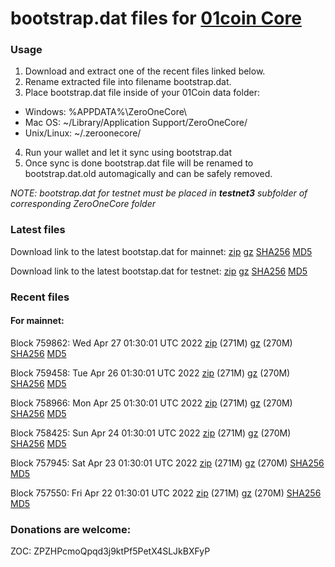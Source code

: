 # bootstrap.dat files for [01coin Core](https://01coin.io)

### Usage

1. Download and extract one of the recent files linked below.
2. Rename extracted file into filename bootstrap.dat.
3. Place bootstrap.dat file inside of your 01Coin data folder:
 - Windows: %APPDATA%\ZeroOneCore\
 - Mac OS: ~/Library/Application Support/ZeroOneCore/
 - Unix/Linux: ~/.zeroonecore/
4. Run your wallet and let it sync using bootstrap.dat
5. Once sync is done bootstrap.dat file will be renamed to bootstrap.dat.old automagically and can be safely removed.

_NOTE: bootstrap.dat for testnet must be placed in **testnet3** subfolder of corresponding ZeroOneCore folder_

### Latest files
Download link to the latest bootstap.dat for mainnet: [zip](https://files.01coin.io/mainnet/bootstrap.dat.zip) [gz](https://files.01coin.io/mainnet/bootstrap.dat.tar.gz) [SHA256](https://files.01coin.io/mainnet/sha256.txt) [MD5](https://files.01coin.io/mainnet/md5.txt)

Download link to the latest bootstap.dat for testnet: [zip](https://files.01coin.io/testnet/bootstrap.dat.zip) [gz](https://files.01coin.io/testnet/bootstrap.dat.tar.gz) [SHA256](https://files.01coin.io/testnet/sha256.txt) [MD5](https://files.01coin.io/testnet/md5.txt)

### Recent files

#### For mainnet:

Block 759862: Wed Apr 27 01:30:01 UTC 2022 [zip](https://files.01coin.io/mainnet/2022-04-27/bootstrap.dat.zip) (271M) [gz](https://files.01coin.io/mainnet/2022-04-27/bootstrap.dat.tar.gz) (270M) [SHA256](https://files.01coin.io/mainnet/2022-04-27/sha256.txt) [MD5](https://files.01coin.io/mainnet/2022-04-27/md5.txt)

Block 759458: Tue Apr 26 01:30:01 UTC 2022 [zip](https://files.01coin.io/mainnet/2022-04-26/bootstrap.dat.zip) (271M) [gz](https://files.01coin.io/mainnet/2022-04-26/bootstrap.dat.tar.gz) (270M) [SHA256](https://files.01coin.io/mainnet/2022-04-26/sha256.txt) [MD5](https://files.01coin.io/mainnet/2022-04-26/md5.txt)

Block 758966: Mon Apr 25 01:30:01 UTC 2022 [zip](https://files.01coin.io/mainnet/2022-04-25/bootstrap.dat.zip) (271M) [gz](https://files.01coin.io/mainnet/2022-04-25/bootstrap.dat.tar.gz) (270M) [SHA256](https://files.01coin.io/mainnet/2022-04-25/sha256.txt) [MD5](https://files.01coin.io/mainnet/2022-04-25/md5.txt)

Block 758425: Sun Apr 24 01:30:01 UTC 2022 [zip](https://files.01coin.io/mainnet/2022-04-24/bootstrap.dat.zip) (271M) [gz](https://files.01coin.io/mainnet/2022-04-24/bootstrap.dat.tar.gz) (270M) [SHA256](https://files.01coin.io/mainnet/2022-04-24/sha256.txt) [MD5](https://files.01coin.io/mainnet/2022-04-24/md5.txt)

Block 757945: Sat Apr 23 01:30:01 UTC 2022 [zip](https://files.01coin.io/mainnet/2022-04-23/bootstrap.dat.zip) (271M) [gz](https://files.01coin.io/mainnet/2022-04-23/bootstrap.dat.tar.gz) (270M) [SHA256](https://files.01coin.io/mainnet/2022-04-23/sha256.txt) [MD5](https://files.01coin.io/mainnet/2022-04-23/md5.txt)

Block 757550: Fri Apr 22 01:30:01 UTC 2022 [zip](https://files.01coin.io/mainnet/2022-04-22/bootstrap.dat.zip) (271M) [gz](https://files.01coin.io/mainnet/2022-04-22/bootstrap.dat.tar.gz) (270M) [SHA256](https://files.01coin.io/mainnet/2022-04-22/sha256.txt) [MD5](https://files.01coin.io/mainnet/2022-04-22/md5.txt)


### Donations are welcome:

ZOC: ZPZHPcmoQpqd3j9ktPf5PetX4SLJkBXFyP
